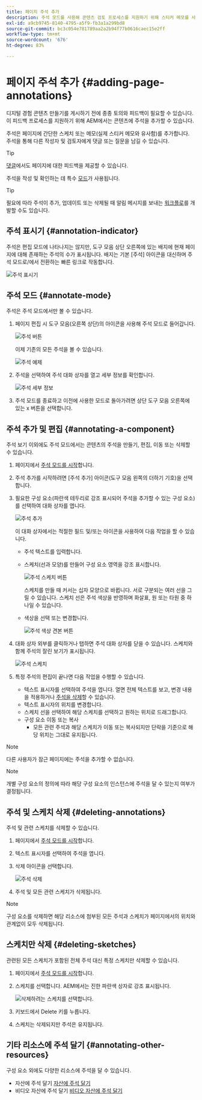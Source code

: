 ```yaml
---
title: 페이지 주석 추가
description: 주석 모드를 사용해 콘텐츠 검토 프로세스를 지원하기 위해 스티커 메모를 사용하듯이 페이지에 주석 및 스케치를 남깁니다.
exl-id: a9cb9745-8140-4795-a5f9-fb3a1a299bd8
source-git-commit: bc3c054e781789aa2a2b94f77b0616caec15e2ff
workflow-type: tm+mt
source-wordcount: '676'
ht-degree: 83%

---
```


# 페이지 주석 추가 {#adding-page-annotations}

디지털 경험 콘텐츠 만들기를 게시하기 전에 종종 토의와 피드백이 필요할 수 있습니다. 이 피드백 프로세스를 지원하기 위해 AEM에서는 콘텐츠에 주석을 추가할 수 있습니다.

주석은 페이지에 간단한 스케치 또는 메모(실제 스티커 메모와 유사함)를 추가합니다. 주석을 통해 다른 작성자 및 검토자에게 댓글 또는 질문을 남길 수 있습니다.

>[!TIP]
>
>[댓글](/help/sites-cloud/authoring/getting-started/basic-handling.md#timeline)에서도 페이지에 대한 피드백을 제공할 수 있습니다.

주석을 작성 및 확인하는 데 특수 [모드](/help/sites-cloud/authoring/fundamentals/environment-tools.md#page-modes)가 사용됩니다.

>[!TIP]
>
>필요에 따라 주석이 추가, 업데이트 또는 삭제될 때 알림 메시지를 보내는 [워크플로](/help/sites-cloud/authoring/workflows/overview.md)를 개발할 수도 있습니다.

## 주석 표시기 {#annotation-indicator}

주석은 편집 모드에 나타나지는 않지만, 도구 모음 상단 오른쪽에 있는 배지에 현재 페이지에 대해 존재하는 주석의 수가 표시됩니다. 배지는 기본 [주석] 아이콘을 대신하며 주석 모드로/에서 전환하는 빠른 링크로 작동합니다.

![주석 표시기](/help/sites-cloud/authoring/assets/annotation-indicator.png)

## 주석 모드 {#annotate-mode}

주석은 주석 모드에서만 볼 수 있습니다.

1. 페이지 편집 시 도구 모음(오른쪽 상단)의 아이콘을 사용해 주석 모드로 들어갑니다.

   ![주석 버튼](/help/sites-cloud/authoring/assets/annotations.png)

   이제 기존의 모든 주석을 볼 수 있습니다.

   ![주석 예제](/help/sites-cloud/authoring/assets/annotation-sketches.png)

1. 주석을 선택하여 주석 대화 상자를 열고 세부 정보를 확인합니다.

   ![주석 세부 정보](/help/sites-cloud/authoring/assets/annotation-adding.png)

1. 주석 모드를 종료하고 이전에 사용한 모드로 돌아가려면 상단 도구 모음 오른쪽에 있는 x 버튼을 선택합니다.

## 주석 추가 및 편집 {#annotating-a-component}

주석 보기 이외에도 주석 모드에서는 콘텐츠의 주석을 만들기, 편집, 이동 또는 삭제할 수 있습니다.

1. 페이지에서 [주석 모드를 시작](#annotate-mode)합니다.

1. 주석 추가를 시작하려면 [주석 추가] 아이콘(도구 모음 왼쪽의 더하기 기호)을 선택합니다.

1. 필요한 구성 요소(파란색 테두리로 강조 표시되어 주석을 추가할 수 있는 구성 요소)를 선택하여 대화 상자를 엽니다.

   ![주석 추가](/help/sites-cloud/authoring/assets/annotation-adding.png)

   이 대화 상자에서는 적절한 필드 및/또는 아이콘을 사용하여 다음 작업을 할 수 있습니다.

   * 주석 텍스트를 입력합니다.
   * 스케치(선과 모양)를 만들어 구성 요소 영역을 강조 표시합니다.

     ![주석 스케치 버튼](/help/sites-cloud/authoring/assets/annotation-sketch.png)

     스케치를 만들 때 커서는 십자 모양으로 바뀝니다. 서로 구분되는 여러 선을 그릴 수 있습니다. 스케치 선은 주석 색상을 반영하며 화살표, 원 또는 타원 중 하나일 수 있습니다.

   * 색상을 선택 또는 변경합니다.

     ![주석 색상 견본 버튼](/help/sites-cloud/authoring/assets/annotation-color-swatch.png)

1. 대화 상자 외부를 클릭하거나 탭하면 주석 대화 상자를 닫을 수 있습니다. 스케치와 함께 주석의 잘린 보기가 표시됩니다.

   ![주석 스케치](/help/sites-cloud/authoring/assets/annotation-sketches.png)

1. 특정 주석의 편집이 끝나면 다음 작업을 수행할 수 있습니다.

   * 텍스트 표시자를 선택하여 주석을 엽니다. 열면 전체 텍스트를 보고, 변경 내용을 적용하거나 [주석을 삭제](#deleting-annotations)할 수 있습니다.
   * 텍스트 표시자의 위치를 변경합니다.
   * 스케치 선을 선택하여 해당 스케치를 선택하고 원하는 위치로 드래그합니다.
   * 구성 요소 이동 또는 복사
      * 모든 관련 주석과 해당 스케치가 이동 또는 복사되지만 단락을 기준으로 해당 위치는 그대로 유지됩니다.


>[!NOTE]
>
>다른 사용자가 잠근 페이지에는 주석을 추가할 수 없습니다.

>[!NOTE]
>
>개별 구성 요소의 정의에 따라 해당 구성 요소의 인스턴스에 주석을 달 수 있는지 여부가 결정됩니다.

## 주석 및 스케치 삭제 {#deleting-annotations}

주석 및 관련 스케치를 삭제할 수 있습니다.

1. 페이지에서 [주석 모드를 시작](#annotate-mode)합니다.

1. 텍스트 표시자를 선택하여 주석을 엽니다.

1. 삭제 아이콘을 선택합니다.

   ![주석 삭제](/help/sites-cloud/authoring/assets/annotation-delete.png)

1. 주석 및 모든 관련 스케치가 삭제됩니다.

>[!NOTE]
>
>구성 요소를 삭제하면 해당 리소스에 첨부된 모든 주석과 스케치가 페이지에서의 위치와 관계없이 모두 삭제됩니다.

## 스케치만 삭제 {#deleting-sketches}

관련된 모든 스케치가 포함된 전체 주석 대신 특정 스케치만 삭제할 수 있습니다.

1. 페이지에서 [주석 모드를 시작](#annotate-mode)합니다.

1. 스케치를 선택합니다. AEM에서는 진한 파란색 상자로 강조 표시됩니다.

   ![삭제하려는 스케치를 선택합니다.](/help/sites-cloud/authoring/assets/annotation-sketch-delete.png)

1. 키보드에서 Delete 키를 누릅니다.

1. 스케치는 삭제되지만 주석은 유지됩니다.

## 기타 리소스에 주석 달기 {#annotating-other-resources}

구성 요소 외에도 다양한 리소스에 주석을 달 수 있습니다.

* 자산에 주석 달기 [자산에 주석 달기](/help/assets/manage-digital-assets.md#annotating)
* 비디오 자산에 주석 달기 [비디오 자산에 주석 달기](/help/assets/manage-video-assets.md#annotate-video-assets)
